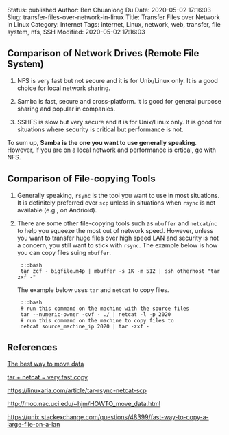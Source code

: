 Status: published
Author: Ben Chuanlong Du
Date: 2020-05-02 17:16:03
Slug: transfer-files-over-network-in-linux
Title: Transfer Files over Network in Linux
Category: Internet
Tags: internet, Linux, network, web, transfer, file system, nfs, SSH
Modified: 2020-05-02 17:16:03


## Comparison of Network Drives (Remote File System)

1. NFS is very fast but not secure and it is for Unix/Linux only. 
    It is a good choice for local network sharing.

2. Samba is fast, secure and cross-platform. 
    it is good for general purpose sharing and popular in companies.

3. SSHFS is slow but very secure and it is for Unix/Linux only. 
    It is good for situations where security is critical but performance is not.

To sum up,
**Samba is the one you want to use generally speaking**.
However,
if you are on a local network and performance is crtical, 
go with NFS.

## Comparison of File-copying Tools

1. Generally speaking, 
    `rsync` is the tool you want to use in most situations. 
    It is definitely preferred over `scp` 
    unless in situations when `rsync` is not available (e.g., on Andrioid).

2. There are some other file-copying tools such as `mbuffer` and `netcat`/`nc`
    to help you squeeze the most out of network speed.
    However,
    unless you want to transfer huge files over high speed LAN
    and security is not a concern,
    you still want to stick with `rsync`.
    The example below is how you can copy files suing `mbuffer`.

        :::bash
        tar zcf - bigfile.m4p | mbuffer -s 1K -m 512 | ssh otherhost "tar zxf -"

    The example below uses `tar` and `netcat` to copy files.

        :::bash
        # run this command on the machine with the source files
        tar --numeric-owner -cvf - ./ | netcat -l -p 2020
        # run this command on the machine to copy files to
        netcat source_machine_ip 2020 | tar -zxf -

## References

[The best way to move data](https://linuxaria.com/article/tar-rsync-netcat-scp)

[tar + netcat = very fast copy](http://blog.alanporter.com/2015-04-13/fast-copy/)

https://linuxaria.com/article/tar-rsync-netcat-scp

http://moo.nac.uci.edu/~hjm/HOWTO_move_data.html

https://unix.stackexchange.com/questions/48399/fast-way-to-copy-a-large-file-on-a-lan

